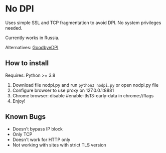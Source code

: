 # No DPI
Uses simple SSL and TCP fragmentation to avoid DPI.
No system privileges needed.

Currently works in Russia.

Alternatives: [GoodbyeDPI](https://github.com/ValdikSS/GoodbyeDPI)

## How to install

Requires: Python >= 3.8

1) Download file nodpi.py and run `python3 nodpi.py` or open nodpi.py file
2) Configure browser to use proxy on 127.0.0.1:8881
3) Chrome browser: disable #enable-tls13-early-data in chrome://flags
4) Enjoy!

## Known Bugs

- Doesn't bypass IP block
- Only TCP
- Doesn't work for HTTP only
- Not working with sites with strict TLS version
